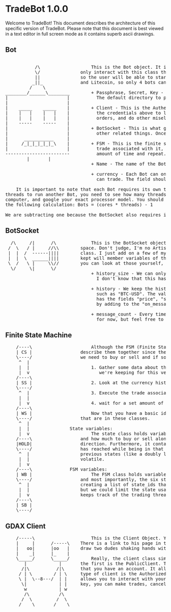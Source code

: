 # TradeBot 1.0.0
Welcome to TradeBot! This document describes the architecture of this specific version of TradeBot. Please note
that this document is best viewed in a text editor in full screen mode as it contains superb ascii drawings.

## Bot
<pre>                            
           /\                   This is the Bot object. It is the highest level of looking at the trading program, The user will      
           \/               only interact with this class through a GUI. Each Bot will only be able to trade a single cryptocurrency,
           ||               so the user will be able to start/stop each bot. Right now, GDAX only supports Bitcoin, Bitcoin Cash, Ethereum,
          _||_              and Litecoin, so only 4 bots can run at a time. Let's go over the components of the Bot:
         /    \        
________/______\________        + Passphrase, Secret, Key - These are credentials that should be stored in a file to be read by the program.
|                      |          The default directory to place it is the TradBot folder, but it can be stored anywhere.
|                      |
|    _____    _____    |        + Client - This is the AuthenticatedClient object that is used to interact with your GDAX account. It uses 
|    |   |    |   |    |          the credentials above to log into your account. This is what allows the bot to see account balances, place
|    |   |    |   |    |          orders, and do other misellaneous things on behalf of you. 
|    -----    -----    |
|                      |        + BotSocket - This is what gives us constant information about product prices, volume, trades being placed and
|                      |          other related things. Once we subscribe, we get constant information and place it into the appropriate history list
|      ___________     |
|     /_|_|_|_|_|_\    |        + FSM - This is the finite state machine that we're using to trade. It contains six State objects. Each Object has a
|                      |          trade associated with it, and we always decide if we want to change states, then trade, then wait for a set
------------------------          amount of time and repeat. 
        |       |                                         
                                + Name - The name of the Bot can be anything you want it to be. Each Bot should have a different name as a unique identifier.
                                  
                                + currency - Each Bot can only trade one cryptocurrency, so this is the field that keeps track of the currency that the bot 
                                  can trade. The field should be a string such as "BTC-USD", "BCH-USD", "LTC-USD", or "ETH-USD".
                                  
    It is important to note that each Bot requires its own thread to run on. This is to ensure the fastest possible trading. To determine if you have enough 
threads to run another Bot, you need to see how many threads your processor has. To do this, try finding system information, or system preferences on your 
computer, and google your exact processor model. You should see the number of cores and threads on your processor. To find how many bots you can spawn do 
the following calculation: Bots = (cores * threads) - 1
                   
We are subtracting one because the BotSocket also requires its own thread. Because of this, we should have all the Bot instantiations share a single websocket.
</pre>

## BotSocket
<pre>
  /\     /|      /\             This is the BotSocket object. If you couldn't tell, the picture is a solid object going into a 
 /  \   / |     //\\        space. Don't judge, I'm no Artist. The BotSocket class is really just a wrapper of the WebSocket
 |  |  /  ------||||        class. I just add on a few of my own variables and store data however I want. Any history that is
 |  |  \  ______||||        kept will member variables of this class. There are many member variables of the WebSocket, so you
 \  /   \ |     \\//        you can look at those yourself, but the fields added into the BotSocket class are listed below:
  \/     \|      \/
                                + history_size - We can only keep a certain amount of history before we run out of memory. 
                                  I don't know that this has to be used, but it should be. 
                                  
                                + history - We keep the history of all cryptocurrencies in a dictionary. Each key is the product_id 
                                  such as "BTC-USD". The value of each key is a list of dictionaries where each element of the list
                                  has the fields "price", "side", "time", and "sequence". Note that you can store any other information
                                  by adding to the "on_message" method.
                                  
                                + message_count - Every time we recieve a message, we add one to this field. This field is useless
                                  for now, but feel free to use it if you want.
</pre>                                 
                                  
## Finite State Machine
<pre>
    /----\                      Although the FSM (Finite State Machine) and State classes are separate from each other, we'll
    | CS |                  describe them together since they are practically inseparable. Basically, this is what decides if
    \----/                  we need to buy or sell and if so, how much. Here's how the trading algorithm works:
     ^  |
     |  |                       1. Gather some data about the currency. See the BotSocket section to see the information that
     |  v                          we're keeping for this version.
    /----\
    | SS |                      2. Look at the currency history and decide if we're in the correct state or if we should change. 
    \----/
     ^  |                       3. Execute the trade associated with the current state.
     |  |
     |  v                       4. wait for a set amount of time.
    /----\
    | WS |                      Now that you have a basic idea of the trading algorithm, I'll give you more details about the variables
    \----/                  that are in these classes.
     ^  |
     |  |               State variables:
     |  v                       The state class holds variables that allow us to know what type of trade we're doing, what state we're at,
    /----\                  and how much to buy or sell along with the buffer that the price will have to break to change states in either
    |HOLD|                  direction. Furthermore, it contains variables that describe the high, low, and entry prices that the currency
    \----/                  has reached while being in that state. These states are linked together by holding references to the next and
     ^  |                   previous states (like a doubly linked list). Note that this is intended to make the buy/sell decision less
     |  |                   volatile. 
     |  v          
    /----\              FSM variables:
    | WB |                      The FSM class holds variables that keep track of the current state, set a minimum time between trades, 
    \----/                  and most importantly, the six states that we can move between. We can also limit the number of states by
     ^  |                   creating a list of state_ids that we want to use. the default list is [1,2,3,4,5,6] which uses all states,
     |  |                   but we could limit the state usage to [3,4,5] or any other sequence of continuous states. The FSM also 
     |  v                   keeps track of the trading thread which will have to be tied up after trading is done. 
    /----\
    | SB |
    \----/
</pre>   
    
## GDAX Client
<pre>
    /-----\                     This is the Client Object. You can read more about it on danpaquin's repository, since he wrote the code.
    |     |      /-----\    There is a link to his page in the readme file in the TradeBot directory. Although I really just wanted to 
    |   oo|      |oo   |    draw two dudes shaking hands with symbols, I guess I'll give an explanation of what the Client class does.
    |    _|      |_    |
    \_____/      \_____/        Really, the client class simply allows you to interact with GDAX from your program. There are 2 types of clients. 
       |            |       the first is the PublicClient. This is its own class and does not require that you authorize your account, or even
      /|\          /|\      that you have an account. It allows you to get basic information about product prices, price history, etc. The second 
     / | \        / | \     type of client is the AuthorizedClient. This class requires you to have an API key, passphrase, and secret, and
     \ |  \--8---/  | |     allows you to interact with your account through your application. depending on the priviledges that you give your API
      \|            | |     key, you can make trades, cancel orders, get account balances, and do anything that the PublicClient can do.
       w            | w
       /\           /\
      /  \         /  \
     /    \       /    \
</pre>

